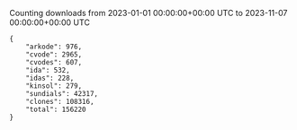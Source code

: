
Counting downloads from 2023-01-01 00:00:00+00:00 UTC to 2023-11-07 00:00:00+00:00 UTC

```
{
    "arkode": 976,
    "cvode": 2965,
    "cvodes": 607,
    "ida": 532,
    "idas": 228,
    "kinsol": 279,
    "sundials": 42317,
    "clones": 108316,
    "total": 156220
}
```
